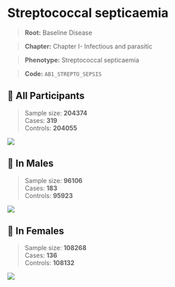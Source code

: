 # Streptococcal septicaemia

> **Root:** Baseline Disease  

> **Chapter:** Chapter I- Infectious and parasitic  

> **Phenotype:** Streptococcal septicaemia  

> **Code:** `AB1_STREPTO_SEPSIS`

## 🧪 All Participants  
> Sample size: **204374**  
> Cases: **319**  
> Controls: **204055**
<img src="/Disease/Figures/ALL/Incidence/AB1_STREPTO_SEPSIS.png"/>
<CsvTable src="/Disease_Data/ALL/Incidence/COX_AB1_STREPTO_SEPSIS.csv" label="🔍 View full results" />

## 👨 In Males  
> Sample size: **96106**  
> Cases: **183**  
> Controls: **95923**
<img src="/Disease/Figures/Male/Incidence/AB1_STREPTO_SEPSIS.png"/>
<CsvTable src="/Disease_Data/Male/Incidence/COX_AB1_STREPTO_SEPSIS.csv" label="🔍 View full results" />

## 👩 In Females  
> Sample size: **108268**  
> Cases: **136**  
> Controls: **108132**
<img src="/Disease/Figures/Female/Incidence/AB1_STREPTO_SEPSIS.png"/>
<CsvTable src="/Disease_Data/Female/Incidence/COX_AB1_STREPTO_SEPSIS.csv" label="🔍 View full results" />
